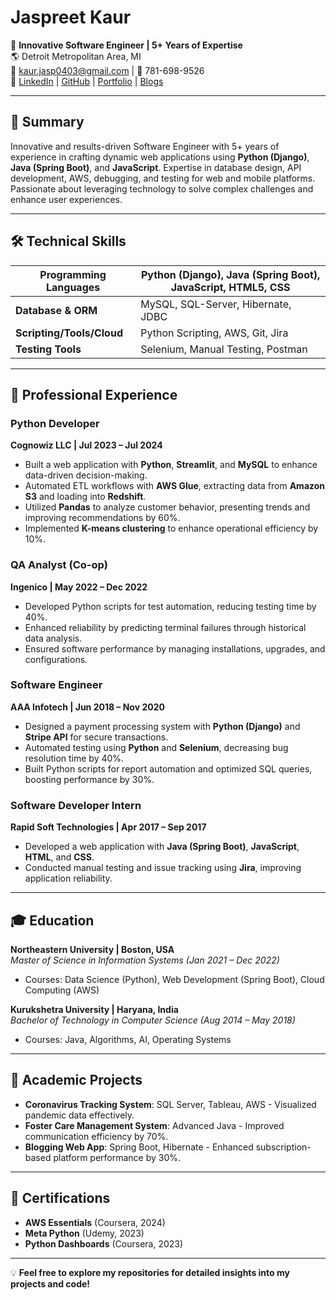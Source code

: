 # Jaspreet Kaur

🎯 **Innovative Software Engineer | 5+ Years of Expertise**  
🌎 Detroit Metropolitan Area, MI  
📧 kaur.jasp0403@gmail.com | 📱 781-698-9526  
🔗 [LinkedIn](https://www.linkedin.com/in/jaspreet-kaur-8377a913b/) | [GitHub](https://github.com/JaspreetKaur0410) | [Portfolio](https://jaspreetkaur0410.github.io/portfolio/) | [Blogs](https://medium.com/@kaur.jasp0403)  

---

## 🚀 Summary
Innovative and results-driven Software Engineer with 5+ years of experience in crafting dynamic web applications using **Python (Django)**, **Java (Spring Boot)**, and **JavaScript**. Expertise in database design, API development, AWS, debugging, and testing for web and mobile platforms. Passionate about leveraging technology to solve complex challenges and enhance user experiences.

---

## 🛠️ Technical Skills

| **Programming Languages**  | Python (Django), Java (Spring Boot), JavaScript, HTML5, CSS |
|-----------------------------|-----------------------------------------------------------|
| **Database & ORM**          | MySQL, SQL-Server, Hibernate, JDBC                        |
| **Scripting/Tools/Cloud**   | Python Scripting, AWS, Git, Jira                          |
| **Testing Tools**           | Selenium, Manual Testing, Postman                        |

---

## 💼 Professional Experience

### **Python Developer**  
**Cognowiz LLC | Jul 2023 – Jul 2024**  
- Built a web application with **Python**, **Streamlit**, and **MySQL** to enhance data-driven decision-making.  
- Automated ETL workflows with **AWS Glue**, extracting data from **Amazon S3** and loading into **Redshift**.  
- Utilized **Pandas** to analyze customer behavior, presenting trends and improving recommendations by 60%.  
- Implemented **K-means clustering** to enhance operational efficiency by 10%.  

### **QA Analyst (Co-op)**  
**Ingenico | May 2022 – Dec 2022**  
- Developed Python scripts for test automation, reducing testing time by 40%.  
- Enhanced reliability by predicting terminal failures through historical data analysis.  
- Ensured software performance by managing installations, upgrades, and configurations.  

### **Software Engineer**  
**AAA Infotech | Jun 2018 – Nov 2020**  
- Designed a payment processing system with **Python (Django)** and **Stripe API** for secure transactions.  
- Automated testing using **Python** and **Selenium**, decreasing bug resolution time by 40%.  
- Built Python scripts for report automation and optimized SQL queries, boosting performance by 30%.  

### **Software Developer Intern**  
**Rapid Soft Technologies | Apr 2017 – Sep 2017**  
- Developed a web application with **Java (Spring Boot)**, **JavaScript**, **HTML**, and **CSS**.  
- Conducted manual testing and issue tracking using **Jira**, improving application reliability.

---

## 🎓 Education

**Northeastern University | Boston, USA**  
*Master of Science in Information Systems (Jan 2021 – Dec 2022)*  
- Courses: Data Science (Python), Web Development (Spring Boot), Cloud Computing (AWS)

**Kurukshetra University | Haryana, India**  
*Bachelor of Technology in Computer Science (Aug 2014 – May 2018)*  
- Courses: Java, Algorithms, AI, Operating Systems

---

## 📂 Academic Projects

- **Coronavirus Tracking System**: SQL Server, Tableau, AWS - Visualized pandemic data effectively.  
- **Foster Care Management System**: Advanced Java - Improved communication efficiency by 70%.  
- **Blogging Web App**: Spring Boot, Hibernate - Enhanced subscription-based platform performance by 30%.

---

## 📜 Certifications

- **AWS Essentials** (Coursera, 2024)  
- **Meta Python** (Udemy, 2023)  
- **Python Dashboards** (Coursera, 2023)
  
---

💡 **Feel free to explore my repositories for detailed insights into my projects and code!**
